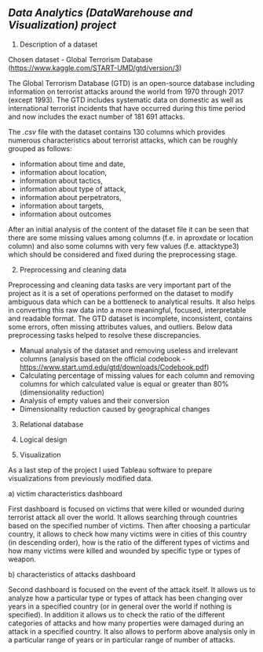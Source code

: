 ## *Data Analytics (DataWarehouse and Visualization) project*

1. Description of a dataset

Chosen dataset - Global Terrorism Database (https://www.kaggle.com/START-UMD/gtd/version/3)

The Global Terrorism Database (GTD) is an open-source database including information on terrorist attacks around the world from 1970 through 2017 (except 1993). The GTD includes systematic data on domestic as well as international terrorist incidents that have occurred during this time period and now includes the exact number of 181 691 attacks.

The *.csv* file with the dataset contains 130 columns which provides numerous characteristics about terrorist attacks, which can be roughly grouped as follows:
- information about time and date,
- information about location, 
- information about tactics, 
- information about type of attack,
- information about perpetrators, 
- information about targets, 
- information about outcomes

After an initial analysis of the content of the dataset file it can be seen that there are some missing values among columns (f.e. in aproxdate or location column) and also some columns with very few values  (f.e. attacktype3) which should be considered and fixed during the preprocessing stage.

2. Preprocessing and cleaning data

Preprocessing and cleaning data tasks are very important part of the project as it is a set of
operations performed on the dataset to modify ambiguous data which can be a bottleneck to analytical results. It also helps in converting this raw data into a more meaningful, focused, interpretable and readable format.
The GTD dataset is incomplete, inconsistent, contains some errors, often missing attributes values, and outliers. Below data preprocessing tasks helped to resolve these discrepancies.

-  Manual analysis of the dataset and removing useless and irrelevant columns (analysis based on the official codebook - https://www.start.umd.edu/gtd/downloads/Codebook.pdf)
-   Calculating percentage of missing values for each column and removing columns for which calculated value is equal or greater than 80% (dimensionality reduction)
-   Analysis of empty values and their conversion
-   Dimensionality reduction caused by geographical changes

3. Relational database

4. Logical design

5. Visualization

As a last step of the project I used Tableau software to prepare visualizations from previously modified data.

a) victim characteristics dashboard

First dashboard is focused on victims that were killed or wounded during terrorist attack all over the world.
It allows searching through countries based on the specified number of victims. Then after choosing a particular country, it allows to check how many victims were in cities of this country (in descending order), how is the ratio of the different types of victims and how many victims were killed and wounded by specific type or types of weapon.

b) characteristics of attacks dashboard

Second dashboard is focused on the event of the attack itself.
It allows us to analyze how a particular type or types of attack has been changing over years in a specified country (or in general over the world if nothing is specified).
In addition it allows us to check the ratio of the different categories of attacks and how many properties were damaged during an attack in a specified country.
It also allows to perform above analysis only in a particular range of years or in particular range of number of attacks.


